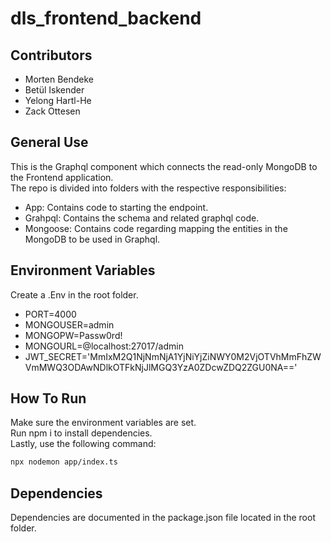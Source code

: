 # dls_frontend_backend

## Contributors

- Morten Bendeke
- Betül Iskender
- Yelong Hartl-He
- Zack Ottesen

## General Use
This is the Graphql component which connects the read-only MongoDB to the Frontend application.<br>
The repo is divided into folders with the respective responsibilities:
- App: Contains code to starting the endpoint.
- Grahpql: Contains the schema and related graphql code.
- Mongoose: Contains code regarding mapping the entities in the MongoDB to be used in Graphql.

## Environment Variables
Create a .Env in the root folder.

- PORT=4000
- MONGOUSER=admin
- MONGOPW=Passw0rd!
- MONGOURL=@localhost:27017/admin
- JWT_SECRET='MmIxM2Q1NjNmNjA1YjNiYjZiNWY0M2VjOTVhMmFhZWVmMWQ3ODAwNDlkOTFkNjJlMGQ3YzA0ZDcwZDQ2ZGU0NA=='


## How To Run
Make sure the environment variables are set.<br>
Run npm i to install dependencies.<br>
Lastly, use the following command:

```bash
npx nodemon app/index.ts
```

## Dependencies
Dependencies are documented in the package.json file located in the root folder.